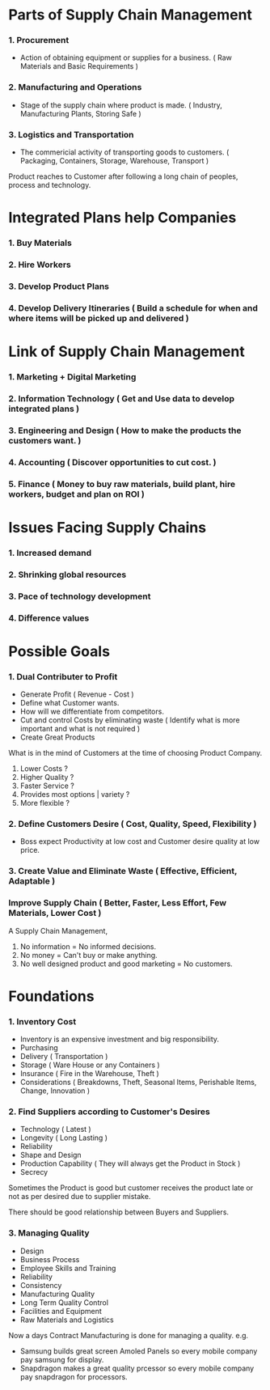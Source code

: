 # Parts of Supply Chain Management

### 1. Procurement 
- Action of obtaining equipment or supplies for a business. ( Raw Materials and Basic Requirements )

### 2. Manufacturing and Operations 
- Stage of the supply chain where product is made. ( Industry, Manufacturing Plants, Storing Safe )

### 3. Logistics and Transportation
- The commericial activity of transporting goods to customers. ( Packaging, Containers, Storage, Warehouse, Transport )

Product reaches to Customer after following a long chain of peoples, process and technology.

# Integrated Plans help Companies

### 1. Buy Materials

### 2. Hire Workers

### 3. Develop Product Plans

### 4. Develop Delivery Itineraries ( Build a schedule for when and where items will be picked up and delivered )

# Link of Supply Chain Management

### 1. Marketing  + Digital Marketing

### 2. Information Technology ( Get and Use data to develop integrated plans )

### 3. Engineering and Design ( How to make the products the customers want. )

### 4. Accounting ( Discover opportunities to cut cost. )

### 5. Finance ( Money to buy raw materials, build plant, hire workers, budget and plan on ROI ) 

# Issues Facing Supply Chains

### 1. Increased demand

### 2. Shrinking global resources

### 3. Pace of technology development

### 4. Difference values 

# Possible Goals

### 1. Dual Contributer to Profit 
- Generate Profit ( Revenue - Cost )
- Define what Customer wants.
- How will we differentiate from competitors. 
- Cut and control Costs by eliminating waste ( Identify what is more important and what is not required )
- Create Great Products 

What is in the mind of Customers at the time of choosing Product Company.

1. Lower Costs ?
2. Higher Quality ?
3. Faster Service ?
4. Provides most options | variety ?
5. More flexible ?

### 2. Define Customers Desire ( Cost, Quality, Speed, Flexibility )
- Boss expect Productivity at low cost and Customer desire quality at low price.

### 3. Create Value and Eliminate Waste ( Effective, Efficient, Adaptable )

### Improve Supply Chain ( Better, Faster, Less Effort, Few Materials, Lower Cost )

A Supply Chain Management,

1. No information = No informed decisions.
2. No money = Can't buy or make anything.
3. No well designed product and good marketing = No customers.


# Foundations

### 1. Inventory Cost 
- Inventory is an expensive investment and big responsibility.
- Purchasing 
- Delivery ( Transportation )
- Storage ( Ware House or any Containers )
- Insurance ( Fire in the Warehouse, Theft ) 
- Considerations ( Breakdowns, Theft, Seasonal Items, Perishable Items, Change, Innovation  )

### 2. Find Suppliers according to Customer's Desires
- Technology ( Latest )
- Longevity ( Long Lasting )
- Reliability
- Shape and Design
- Production Capability ( They will always get the Product in Stock )
- Secrecy

Sometimes the Product is good but customer receives the product late or not as per desired due to supplier mistake.

There should be good relationship between Buyers and Suppliers.

### 3. Managing Quality 
- Design
- Business Process
- Employee Skills and Training
- Reliability 
- Consistency
- Manufacturing Quality
- Long Term Quality Control
- Facilities and Equipment
- Raw Materials and Logistics

Now a days Contract Manufacturing is done for managing a quality. 
e.g. 
- Samsung builds great screen Amoled Panels so every mobile company pay samsung for display.
- Snapdragon makes a great quality prcessor so every mobile company pay snapdragon for processors.
